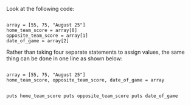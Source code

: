 Look at the following code:

<Editor lang="ruby">
<code>
array = [55, 75, "August 25"]
home_team_score = array[0]
opposite_team_score = array[1]
date_of_game = array[2]
</code>
</Editor>

Rather than taking four
separate statements to
assign values, the same thing
can be done in one line as shown below:

<Editor lang="ruby">
<code>
array = [55, 75, "August 25"]
home_team_score, opposite_team_score, date_of_game = array

puts home_team_score
puts opposite_team_score
puts date_of_game
</code>
</Editor>